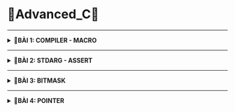 # 📓Advanced_C📓
----

<details>
<summary><b>📖BÀI 1: COMPILER - MACRO</b></summary>
 
## 1. Compiler - Trình biên dịch
- **Compiler (Trình biên dịch )**: là chương trình biên dịch các code của ngôn ngữ lập trình tương ứng thành các mã nhị phân mà máy có thể hiểu được.
- Quá trình biên dịch gồm 4 giai đoạn:

![image](https://github.com/user-attachments/assets/a0dfa386-3802-4682-a506-cd6534989b3d)
<br>&nbsp;**a. Preprocess (Tiền xử lý):**<br>
&nbsp;&nbsp;- &nbsp;**Tác dụng:** Chuyển các _file.c_, _file.h_ sang _file.i_.<br>
&nbsp;&nbsp;- &nbsp;**Đặc điểm:**<br>
&nbsp;&nbsp;&nbsp;&nbsp;&nbsp;+ &nbsp;Xử lý các loại chỉ thị tiền xử lý.<br>
&nbsp;&nbsp;&nbsp;&nbsp;&nbsp;+ &nbsp;Xóa bỏ các chú thích.<br>
&nbsp;&nbsp;- &nbsp;**Cú pháp:** `gcc -E main.c -o main.i`.<br>

&nbsp;**b. Compiler (Biên dịch):**<br>
&nbsp;&nbsp;- &nbsp;**Tác dụng:** Chuyển _file.i_ sang _file.s_.<br>
&nbsp;&nbsp;- &nbsp;**Đặc điểm:**<br>
&nbsp;&nbsp;&nbsp;&nbsp;&nbsp;+ &nbsp;_file.s_: là file assembly code thao tác được trực tiếp với CPU.<br>
&nbsp;&nbsp;- &nbsp;**Cú pháp:** `gcc -S main.i -o main.s`.<br>

&nbsp;**c. Assembler (Hợp ngữ):**<br>
&nbsp;&nbsp;- &nbsp;**Tác dụng:** Chuyển _file.s_ sang _file.o_.<br>
&nbsp;&nbsp;- &nbsp;**Đặc điểm:**<br>
&nbsp;&nbsp;&nbsp;&nbsp;&nbsp;+ &nbsp;Dịch chương trình sang mã máy 0 và 1.<br>
&nbsp;&nbsp;- &nbsp;**Cú pháp:** `gcc -c main.s -o main.o`.<br>

&nbsp;**d. Linker (Liên kết):**<br>
&nbsp;&nbsp;- &nbsp;**Tác dụng:** Chuyển _file.o_ sang _file.exe_.<br>
&nbsp;&nbsp;- &nbsp;**Đặc điểm:**<br>
&nbsp;&nbsp;&nbsp;&nbsp;&nbsp;+ &nbsp;Dịch chương trình sang mã máy 0 và 1.<br>
&nbsp;&nbsp;- &nbsp;**Cú pháp:** `gcc main.o test.o -o main`.<br>
## 2. Marco
- **Marco:** Là từ chỉ những thông tin sẽ được xử lý ở quá trình tiền xử lý 
- Các loại chỉ thị tiền xử lý bao gồm:

&nbsp;**a. #include:** Chỉ thị bao hàm tệp.<br>
&nbsp;&nbsp;&nbsp;- &nbsp;**Chức năng:**  Chèn nội dung file khác vào mã nguồn chính.<br>
&nbsp;&nbsp;&nbsp;- &nbsp;**#include <...>:** Thư viện trữ của C. Tìm kiếm file trong thư mục cài đặt.<br>
&nbsp;&nbsp;&nbsp;- &nbsp;**#include "...":**  File thư viện do người dùng tự tạo. Tìm kiếm file trong thư mục hiện tại.<br>
&nbsp;&nbsp;&nbsp;- &nbsp;**Ví dụ:**.<br>
```c
#include <stdio.h>
#include "test.h"                          
```
&nbsp;**b. #define:** Chỉ thị định nghĩa.<br>
&nbsp;&nbsp;&nbsp;- &nbsp;**Chức năng:**  Dùng để định nghĩa marco, tránh lặp lại những mã nguồn.<br>
&nbsp;&nbsp;&nbsp;- &nbsp;***Note:**  Khi viết define cho 1 hàm có nhiều dòng thì phải có giấu `\` dể liên kết các dòng.<br>
&nbsp;&nbsp;&nbsp;- &nbsp;**Ví dụ:**.<br>
```c
#define Creat_func(name, cmd)        \
int main()                           \
{                                    \
     printf(#cmd);                   \
}                                    \
```
&nbsp;**c. #undef:** Chỉ thị hủy định nghĩa.<br>
&nbsp;&nbsp;&nbsp;- &nbsp;**Chức năng:**  Dùng để hủy định nghĩa marco.<br>
&nbsp;&nbsp;&nbsp;- &nbsp;**Ví dụ:**
```c
#define SIZE 50    
#undef SIZE                          
#define SIZE 40
```

&nbsp;**d. #if, #elif, #else, #endif:** Chỉ thị biên dịch có điều kiện.<br>
&nbsp;&nbsp;&nbsp;- &nbsp;**Chức năng:**  Dùng để kiểm tra điều kiện của marco.<br>
&nbsp;&nbsp;&nbsp;- &nbsp;**Ví dụ:**<br>
```c
#define ESP32 1   
#define STM32 2
#define ATmega324 3

#define MCU STM32

#if MCU == STM32
   void digitalWrite(Pin pin, Status state){
     if(state == HIGH){
        GPIOA->BSRR = (1 << pin);
     }
#elif MCU == ESP32
   void digitalWrite(Pin pin, Status state){
     if(state == HIGH){
        GPIO.out_w1ts = (1 << pin);
     }
#else MCU == ATmega324
   void digitalWrite(Pin pin, Status state){
     if(state == HIGH){
        PORTA |= (1 << pin);
     }
#endif
```

&nbsp;**e. #ifdef, #ifndef:** Chỉ thị biên dịch có điều kiện.<br>
&nbsp;&nbsp;&nbsp;- &nbsp;**Chức năng:**  Kiểm tra xem marco đã được định nghĩ hay chưa để thực hiện thao tác phía dưới nó.<br>
&nbsp;&nbsp;&nbsp;- &nbsp;**Ví dụ:**<br>
```c
#ifndef TEST_H    
#define TEST_H                        

void display();

#endif
```
- Các loại toán tử trong marco bao gồm:

&nbsp;- &nbsp;**##:** nối chuỗi.<br>
&nbsp;- &nbsp;**Ví dụ:**<br>
```c
#define CREATE_VAR(name)    \
int int_##name;             \
char char_##name;           \
CREATE_VAR(test1);   
```
```c
Kq:  int int_test1; char char_test1;   
```
&nbsp;- &nbsp;**#:** chuẩn hóa đoạn văn bản thành chuỗi.<br>
&nbsp;- &nbsp;**Ví dụ:**<br>
```c
#define CREATE_FUNC(name, cmd)
   void name()
   {
     printf(#cmd);
   }
CREATE_FUNC(test1, This is function\n);   
```
```c
Kq:  void test1(){ printf("This is function\n"); }    
```
&nbsp;- &nbsp;**Variadic:** dùng cho những hàm không xác định được tham số truyền vào và gồm 2 thành phần.<br>
&nbsp;&nbsp;&nbsp;&nbsp;+ &nbsp;**... :** biểu thị danh sách đối số.<br>
&nbsp;&nbsp;&nbsp;&nbsp;+ &nbsp;**__VA_ARG__ :** Thay thế bằng danh sách các đối số.<br>
&nbsp;- &nbsp;**Ví dụ:**<br>
```c
#define print(...) __VA_ARG__   
```
  </details>

  
-----------------------------------------------------------------------------------------------------------------------------------------------


<details>
<summary><b>📖BÀI 2: STDARG - ASSERT</b></summary>
 
## 1. Thư viện STDARG
- Cung cấp cá phương thức để làm việc với các hàm số có danh sách đối số không xác định.
- Các marco trong thư viện STDARG:

|Các marco|Cú pháp|Đặc điểm|
|:------------------------:|:------------------------:|:------------------------|
|**`va_list`**|**`va_list ap`**|- Là 1 kiểu dữ liệu đẫ được định nghĩa lại để đại diện cho danh sách các đối số biến đổi.<br> - Có thể viết lại: `typedef char* va_list`.<br> - Ví dụ: **`va_list args`**|
|**`va_start`**|**`va_start(va_list ap, last_fixed_param)`**|- Khởi tạo `va_list` để bắt đầu truy xuất các tham số biến đổi. Nó cần tham số cuối cùng cố định trong danh sách tham số của hàm.<br> - `last_fixed_param` là tên của tham số cố định cuối cùng trước danh sách tham số biến đổi.<br> - Ví dụ:<br>`void ham(int count, ...){ `<br> &nbsp;&nbsp;&nbsp;`va_list args;`<br> &nbsp;&nbsp;&nbsp;`va_start(args, count);}`|
|**`va_arg`**|**`va_arg(va_list ap, type)`**| - Truy cập 1 đối số trong danh sách và chuyển về kiểu `type`.<br> - Mỗi lần gọi sẽ lấy 1 phần tử. <br> - Ví dụ: `va_arg(args, int)`|
|**`va_copy`**|**`va_copy(va_list dest, va_list src);`**| - `dest`: Biến đích kiểu va_list sẽ nhận bản sao.<br> - `src`: Biến nguồn kiểu va_list đã được khởi tạo bằng va_start.<br> - Sao chép dữ liệu từ biến nguồn vào biến đích.<br> - Sao chép dữ liệu giữa các biến có cùng kiểu `va_list`.<br> - Ví dụ: `va_copy(check, args)`|
|**`va_end`**|**`va_end(va_list ap);`**| - Thu hồi địa chỉ con trỏ,<br> - Giải phóng tài nguyên được cấp phát bởi `va_start`<br> - Ví dụ: `va_end(args)`|
<br>

- Ví dụ:<br>
&nbsp;+ Ví dụ 1: Viết hàm in ra dãy số bất kì được điền vào.<br> 
```c
#include <stdio.h>
#include <stdarg.h>

void display(int count, ...) {
    va_list args;
    va_start(args, count);

    for (int i = 0; i < count; i++) {
        printf("Value at %d: %d\n", i, va_arg(args,int)); 
    }
    va_end(args);
}

int main()
{
    display(5, 5, 8, 15, 10, 13);
    return 0;
}
```
&nbsp;+ Ví dụ 2: Viết hàm tính tổng với tham số không xác định (Kết hợp **`STDARG`** với **`__VA_ARGS__`**).<br> 
```c
#include <stdio.h>
#include <stdarg.h>

#define tong(...)  sum(__VA_ARGS__,'\n')
int sum(int count, ...)
    va_list args;
    va_list check;
    
    va_start(args, count);
    va_copy(check, args);

    int result = count;

    while((va_arg(check, char*)) !=  (char*)'\n')
    {
       result +=  va_arg(args, int);
    }
    va_end(args);
    return result;
}

int main()
{
    printf("Tong: %d\n", tong(3, 1, -1, 0, 2));
    return 0;
}
```
## 2. Thư viện ASSERT
- Cung cấp marco `assert` dùng để kiểm tra một điều kiện trong quá trình debug.<br>
&nbsp;+ Nếu điều kiện đúng (true), không có gì xảy ra và chương trình tiếp tục thực thi.<br>
&nbsp;+ Nếu điều kiện sai (false), chương trình dừng lại và thông báo 1 thông điệp lỗi.<br>
- Nếu định nghĩa macro NDEBUG trước khi include `assert.h`, thì toàn bộ các `assert()` sẽ bị vô hiệu hóa khi biên dịch.
- Ví dụ:<br>
  ```c
  #include <assert.h>

  int main()
  {
    int x = 6;
    assert( x = 5); \\ Nếu x không bằng 5 dừng chương trình báo lỗi, nếu x = 5 thực thi tiếp
  }
  ```
  </details>

---------------------------------------------------------------------------------------------------------------------------------------------------------------------------------------------

<details>
<summary><b>📖BÀI 3: BITMASK</b></summary>
 
## 1. Khái niệm
- **Bitmask**: Là một kỹ thuật trong lập trình, dùng để truy xuất hoặc thao tác trực tiếp trên các bit trong một giá trị nhị phân. Có thể sử dụng bitmask để đặt, xóa và kiểm tra trạng thái của các bit cụ thể trong một từ (word).
- **Bitmask** thường được sử dụng để tối ưu hóa bộ nhớ, thực hiện các phép toán logic trên một cụm bit, và quản lý các trạng thái, quyền truy cập, hoặc các thuộc tính khác của một đối tượng.
## 2. Các toán tử bitwise
### 2.1. Toán tử NOT - NOT bitwise
- Dùng để thực hiện phép NOT bitwise trên từng bit của một số. Kết quả là bit đảo ngược của số đó.<br>
![image](https://github.com/user-attachments/assets/40656c9e-3be8-4e7c-ac22-b7a035ec1d10)
    |a|y = ~a|
    |:--:|:--:|
    |0|1|
    |1|0|
- Ví dụ:
  ```c
  int main()
  {
     uint8_t a = 0b00001110;
     a = ~a; 
  ```
  ```c
  Kq: a = 0b11110001
  ```
### 2.2. Toán tử AND - AND bitwise
- Dùng để thực hiện phép AND bitwise giữa từng cặp bit của hai số. Kết quả là 1 nếu cả hai bit tương ứng đều là 1, ngược lại là 0.<br>
 ![image](https://github.com/user-attachments/assets/2ae95c18-e924-4da4-89fb-8cd7791fb963)
    |a|b|y = a & b|
    |:--:|:--:|:--:|
    |0|0|0|
    |0|1|0|
    |1|0|0|
    |1|1|1|
 - Ví dụ:
   ```c
   int main()
   {
      uint8_t a = 0b00001110;
      uint8_t b = 0b11110001;
      uint8_t result;
      result = a & b;
   ```
   ```c
   Kq: result = 0b00000000
   ```
### 2.3. Toán tử OR - OR bitwise
- Dùng để thực hiện phép OR bitwise giữa từng cặp bit của hai số. Kết quả là 1 nếu có hơn một bit.<br>
 ![image](https://github.com/user-attachments/assets/34b7b8f0-6dd2-4a73-9712-56fde6a8246e)
    |a|b|y|
    |:--:|:--:|:--:|
    |0|0|0|
    |0|1|1|
    |1|0|1|
    |1|1|1|
- Ví dụ:
  ```c
  int main()
  {
     uint8_t a = 0b00001110;
     uint8_t b = 0b11110001;
     uint8_t result;
     result = a | b;
  ```
  ```c
  Kq: result = 0b11111111
  ```
### 2.4. Toán tử XOR - XOR bitwise
- Dùng để thực hiện phép XOR bitwise giữa từng cặp bit của hai số. Kết quả là 1 nếu chỉ có một bit tương ứng là 1.<br> 
 ![image](https://github.com/user-attachments/assets/7b000a23-1941-4702-b8f9-6e374947a4ca)
    |a|b|y = a ^ b|
    |:--:|:--:|:--:|
    |0|0|0|
    |0|1|1|
    |1|0|1|
    |1|1|0|
- Ví dụ:
  ```c
  int main()
  {
     uint8_t a = 0b00001111;
     uint8_t b = 0b11110001;
     uint8_t result;
     result = a ^ b;
  ```
  ```c
  Kq: result = 0b11111110
  ```
### 2.5. Các phép dịch trái (Shift left) và phép dịch phải (Shift right)
- Dùng để di chuyển bit sang trái hoặc sang phải.
- **Phép dịch trái (Shift left):** Các bit ở bên phải sẽ được dịch sang trái, và các bit trái cùng sẽ được đặt giá trị 0.
- **Phép dịch phải (Shift right):** Các bit ở bên trái sẽ được dịch sang phải, và các bit phải cùng sẽ được đặt giá trị 0 hoặc 1 tùy thuộc vào giá trị của bit cao nhất.
- Ví dụ:
  ```c
  int main()
  {
     uint8_t a = 0b00001111;
     uint8_t b = 0b11110001;
     a = a << 5; //dịch trái
     b = b >> 4; //dịch phải
  ```
  ```c
  Kq: a = 0b11100000
      b = 0b00001111
  ```
## 3. Ví dụ tổng quát
```c
#include <stdio.h>
#include <stdint.h>

#define GENDER        1 << 0  // Bit 0: Giới tính (0 = Nữ, 1 = Nam)
#define TSHIRT        1 << 1  // Bit 1: Áo thun (0 = Không, 1 = Có)
#define HAT           1 << 2  // Bit 2: Nón (0 = Không, 1 = Có)

// Bật tính năng
void enableFeature(uint8_t *options, uint8_t feature)
{
    *options = *options | feature;
}

//Tắt tính năng
void disableFeature(uint8_t *options, uint8_t feature) {
    *options = *options & (~feature);
}

//Kiểm tra tính năng
int isFeatureEnabled(uint8_t options, uint8_t feature) {
    return ((options & feature) != 0);
}

//Liệt kê các tính năng đã bật
void listSelectedFeatures(uint8_t options) {
    printf("Selected Features:\n");

    const char* featureName[] =
    {
        "Gender",
        "Shirt",
        "Hat",

    };
    for (int i = 0; i < 8; i++)
    {
      if ((options >> i) & 1)
      {
        printf("%s\n", featureName[i]);   
      }
    }
}

int main(int argc, char const *argv[]) {
{
  uint8_t options = 0;
  uint8_t *ptr = &options;

  enableFeature(&options, GENDER | TSHIRT | HAT);   // Bật tính năng

  disableFeature(&options, HAT | TSHIRT);    // Loại bỏ tính năng
}
  listSelectedFeatures(options);    // Liệt kê tính năng
  return 0;
}
```

  </details>


-----------------------------------------------------------------------------------------------------------------------------------------------


<details>
<summary><b>📖BÀI 4: POINTER</b></summary>
 
## 1. Khái niệm
- **Con trỏ (pointer):** Là một biến chứa địa chỉ bộ nhớ của một đối tượng khác (biến, mảng, hàm)
- Việc sử dụng con trỏ giúp chúng ta thực hiện các thao tác trên bộ nhớ một cách linh hoạt hơn.
## 2. Đặc điểm con trỏ
### 2.1. Khai báo con trỏ
- Cú pháp: `<Kiểu dữ liệu> *<tên biến>`
- Trong đó:<br>
&nbsp;+ Kiểu dữ liệu là: void, char, int, ...<br>
&nbsp;+ Dấu * trước tên biến là ký hiệu báo cho trình biên dịch biết ra.
- Ví dụ: <br>
```c
int *ptr_int;       // con trỏ đến kiểu int
char *ptr_char;     // con trỏ đến kiểu char
float *ptr_float;   // con trỏ đến kiểu float
```
### 2.2. Lấy địa chỉ của biến
- Con trỏ khi trỏ đến biến sẽ lưu địa chỉ ô nhớ đầu tiên được cấp phát cho biến đó.
- Cú pháp: `<Kiểu dữ liệu> *<tên biến 1> = &<tên biến 2>`
- Trong đó:<br>
&nbsp;+ Kiểu dữ liệu là: void, char, int, ...<br>
&nbsp;+ Dấu * trước tên biến là ký hiệu báo cho trình biên dịch biết ra.<br>
&nbsp;+ &<tên biến 2>: là phép lấy địa chỉ của biến 2.
- Ví dụ: <br>
```c
int x = 10;       //Address: 0x01 0x02 0x03 0x04
                  //Value:	0b00..00
int *ptr_x = &x;  // ptr_x chứa địa chỉ của x
                  // &ptr_x = 0xc1
                  // ptr_x = 0x01
```
 Truy cập giá trị (giải tham chiếu - dereference)
- Để lấy giá trị từ con trỏ ta sử dụng phép giải tham chiếu.
- Cú pháp: `*<tên biến 1> = <tên biến 2>`
- Trong đó:<br>
&nbsp;+ *<tên biến 1>: là phép lấy giá trị từ con trỏ.
- Ví dụ: <br>
```c
int x = 10;
int *ptr_x = &x;
*ptr_x = *(0x01) = 10
```
### 2.4. Kích thước con trỏ
- Kích thước của con trỏ phụ thuộc vào kiến trúc máy tính và trình biên dịch hoặc kiến trúc vi xử lý.
- Phải đồng bộ kiểu dữ liệu với biến để tránh đọc sai giá trị
- Ví dụ: Với máy tính có hệ điều hành 64 bit thì con trỏ sẽ có kích thước 8 bytes (64 bit).
## 3. Mối quan hệ giữa con trỏ và mảng
- Kích thước mảng = số lượng phần tử của mảng x kích thước kiểu dữ liệu
```c
int main() {
  int arr[] = {1, 2, 3, 4, 5};
  
  int *ptr = arr;
  
  int n = sizeof(arr)/sizeof(arr[0]);  // số lượng phần tử trong mảng
  
  for (int i; i < n; i++)
  {
     // ptr là địa chỉ phần tử thứ 1
     // ptr + 1 là địa chỉ phần tử thứ 2
     // .....
     // *ptr +i 'là giá trị phần tử thứ i
     printf("Dia chi: %p - Gia tri: %d\n",ptr + i, (*ptr +i));
  }
}
```
## 3. Void pointer
- **Void pointer** thường dùng để trỏ để tới bất kỳ địa chỉ nào mà không cần biết tới kiểu dữ liệu của giá trị tại địa chỉ đó.
- Cú pháp: ` void *ptr_void;`
- Ưu điểm: Thay vì phải khai báo nhiều con trỏ với các kiểu dữ liệu khác nhau thì ta có thể tối ưu bằng cách khai báo 1 con trỏ void và dùng nó để trỏ tới nhiều biến với các kiểu dữ liệu khác nhau giúp tối ưu bộ nhớ hơn
- Nhược điểm: cú pháp phức tạp vì phải ép kiểu lại
- Ví dụ:
```c
#include <stdio.h>

int main()
{
   void *ptr

    int value = 5;
    double test = 15.7;
    char arr[] = "Hello World"; //ký tự NULL (\'0')
    
    ptr = &value;
    printf("Address: %p - Value: %d\n", ptr, *(int*)(ptr));

    ptr = &test;
    printf("Address: %p - Value: %f\n", ptr, *(double*)(ptr));

    ptr = arr;
    for (int i = 0; i < (sizeof(arr)/sizeof(arr[0])); i++)
    {
       printf("Address: %p - Value: %c\n", ptr+i, *(char*)(ptr+i));
    }

    void *ptr1[] = { &value, &test, arr };
    printf("Address: %p - Value: %d\n", ptr1[0], *(int*)ptr1[0]);
    printf("Address: %p - Value: %f\n", ptr1[1], *(double*)ptr1[1]);
    printf("Address: %p - Value: %c\n", ptr1[1], *(char*)ptr1[1]);
    return 0;
}
```
## 4. Con trỏ hàm - Function Pointer
- **Con trỏ hàm (Function Pointer)** là một biến mà giữ địa chỉ của một hàm. Có nghĩa là, nó trỏ đến vùng nhớ trong bộ nhớ chứa mã máy của hàm được định nghĩa trong chương trình.
- Trong ngôn ngữ lập trình C, con trỏ hàm cho phép bạn truyền một hàm như là một đối số cho một hàm khác, lưu trữ địa chỉ của hàm trong một cấu trúc dữ liệu, hoặc thậm chí truyền hàm như một giá trị trả về từ một hàm khác.
- Cú pháp: `<return_type> (*func_pointer)(<data_type_1>, <data_type_2>);`
- Ví dụ:
```c
int sum ( int a, int b);
int (*ptr)(int, int);
ptr = sum; 
```
  </details>
